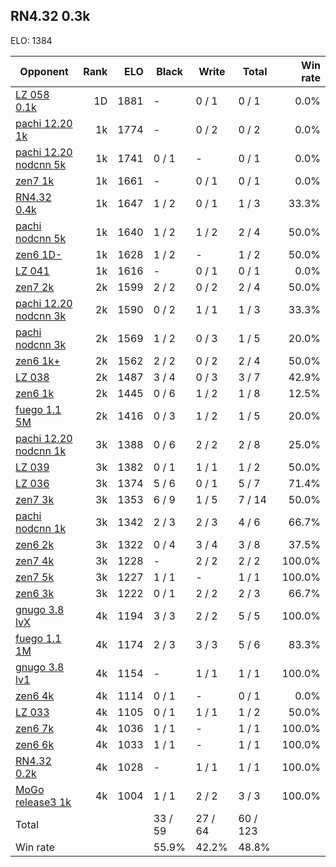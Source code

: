 ## RN4.32 0.3k ##

ELO: 1384

Opponent | Rank | ELO | Black | Write | Total | Win rate
---------|-----:|----:|-------|-------|-------|-------:
[LZ 058 0.1k](LZ%20058%200.1k.md) | 1D | 1881 | - | 0 / 1 | 0 / 1 | 0.0%
[pachi 12.20 1k](pachi%2012.20%201k.md) | 1k | 1774 | - | 0 / 2 | 0 / 2 | 0.0%
[pachi 12.20 nodcnn 5k](pachi%2012.20%20nodcnn%205k.md) | 1k | 1741 | 0 / 1 | - | 0 / 1 | 0.0%
[zen7 1k](zen7%201k.md) | 1k | 1661 | - | 0 / 1 | 0 / 1 | 0.0%
[RN4.32 0.4k](RN4.32%200.4k.md) | 1k | 1647 | 1 / 2 | 0 / 1 | 1 / 3 | 33.3%
[pachi nodcnn 5k](pachi%20nodcnn%205k.md) | 1k | 1640 | 1 / 2 | 1 / 2 | 2 / 4 | 50.0%
[zen6 1D-](zen6%201D-.md) | 1k | 1628 | 1 / 2 | - | 1 / 2 | 50.0%
[LZ 041](LZ%20041.md) | 1k | 1616 | - | 0 / 1 | 0 / 1 | 0.0%
[zen7 2k](zen7%202k.md) | 2k | 1599 | 2 / 2 | 0 / 2 | 2 / 4 | 50.0%
[pachi 12.20 nodcnn 3k](pachi%2012.20%20nodcnn%203k.md) | 2k | 1590 | 0 / 2 | 1 / 1 | 1 / 3 | 33.3%
[pachi nodcnn 3k](pachi%20nodcnn%203k.md) | 2k | 1569 | 1 / 2 | 0 / 3 | 1 / 5 | 20.0%
[zen6 1k+](zen6%201k+.md) | 2k | 1562 | 2 / 2 | 0 / 2 | 2 / 4 | 50.0%
[LZ 038](LZ%20038.md) | 2k | 1487 | 3 / 4 | 0 / 3 | 3 / 7 | 42.9%
[zen6 1k](zen6%201k.md) | 2k | 1445 | 0 / 6 | 1 / 2 | 1 / 8 | 12.5%
[fuego 1.1 5M](fuego%201.1%205M.md) | 2k | 1416 | 0 / 3 | 1 / 2 | 1 / 5 | 20.0%
[pachi 12.20 nodcnn 1k](pachi%2012.20%20nodcnn%201k.md) | 3k | 1388 | 0 / 6 | 2 / 2 | 2 / 8 | 25.0%
[LZ 039](LZ%20039.md) | 3k | 1382 | 0 / 1 | 1 / 1 | 1 / 2 | 50.0%
[LZ 036](LZ%20036.md) | 3k | 1374 | 5 / 6 | 0 / 1 | 5 / 7 | 71.4%
[zen7 3k](zen7%203k.md) | 3k | 1353 | 6 / 9 | 1 / 5 | 7 / 14 | 50.0%
[pachi nodcnn 1k](pachi%20nodcnn%201k.md) | 3k | 1342 | 2 / 3 | 2 / 3 | 4 / 6 | 66.7%
[zen6 2k](zen6%202k.md) | 3k | 1322 | 0 / 4 | 3 / 4 | 3 / 8 | 37.5%
[zen7 4k](zen7%204k.md) | 3k | 1228 | - | 2 / 2 | 2 / 2 | 100.0%
[zen7 5k](zen7%205k.md) | 3k | 1227 | 1 / 1 | - | 1 / 1 | 100.0%
[zen6 3k](zen6%203k.md) | 3k | 1222 | 0 / 1 | 2 / 2 | 2 / 3 | 66.7%
[gnugo 3.8 lvX](gnugo%203.8%20lvX.md) | 4k | 1194 | 3 / 3 | 2 / 2 | 5 / 5 | 100.0%
[fuego 1.1 1M](fuego%201.1%201M.md) | 4k | 1174 | 2 / 3 | 3 / 3 | 5 / 6 | 83.3%
[gnugo 3.8 lv1](gnugo%203.8%20lv1.md) | 4k | 1154 | - | 1 / 1 | 1 / 1 | 100.0%
[zen6 4k](zen6%204k.md) | 4k | 1114 | 0 / 1 | - | 0 / 1 | 0.0%
[LZ 033](LZ%20033.md) | 4k | 1105 | 0 / 1 | 1 / 1 | 1 / 2 | 50.0%
[zen6 7k](zen6%207k.md) | 4k | 1036 | 1 / 1 | - | 1 / 1 | 100.0%
[zen6 6k](zen6%206k.md) | 4k | 1033 | 1 / 1 | - | 1 / 1 | 100.0%
[RN4.32 0.2k](RN4.32%200.2k.md) | 4k | 1028 | - | 1 / 1 | 1 / 1 | 100.0%
[MoGo release3 1k](MoGo%20release3%201k.md) | 4k | 1004 | 1 / 1 | 2 / 2 | 3 / 3 | 100.0%
Total | | | 33 / 59 | 27 / 64 | 60 / 123 | 
Win rate| | | 55.9% | 42.2% | 48.8% | 
